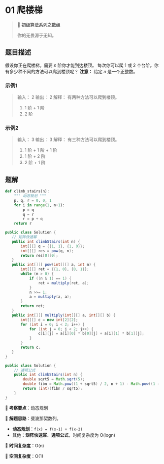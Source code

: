 # 01 爬楼梯

> 🌈 **初级算法系列之数组**
>
> 你的无畏源于无知。

## 题目描述

假设你正在爬楼梯。需要 *n* 阶你才能到达楼顶。
每次你可以爬 1 或 2 个台阶。你有多少种不同的方法可以爬到楼顶呢？
**注意：** 给定 *n* 是一个正整数。

### 示例1

> 输入： 2
> 输出： 2
> 解释： 有两种方法可以爬到楼顶。
>
> 1. 1 阶 + 1 阶
> 2. 2 阶

### 示例2

> 输入： 3
> 输出： 3
> 解释： 有三种方法可以爬到楼顶。
>
> 1. 1 阶 + 1 阶 + 1 阶
> 2. 1 阶 + 2 阶
> 3. 2 阶 + 1 阶

## 题解

```python
def climb_stairs(n):
    """ 动态规划 """
    p, q, r = 0, 0, 1
    for i in range(1, n+1):
        p = q
        q = r
        r = p + q
    return r
```

```java
public class Solution {
   // 矩阵快速幂
   public int climbStairs(int n) {
       int[][] q = {{1, 1}, {1, 0}};
       int[][] res = pow(q, n);
       return res[0][0];
   }
   public int[][] pow(int[][] a, int n) {
       int[][] ret = {{1, 0}, {0, 1}};
       while (n > 0) {
           if ((n & 1) == 1) {
               ret = multiply(ret, a);
           }
           n >>= 1;
           a = multiply(a, a);
       }
       return ret;
   }
   public int[][] multiply(int[][] a, int[][] b) {
       int[][] c = new int[2][2];
       for (int i = 0; i < 2; i++) {
           for (int j = 0; j < 2; j++) {
               c[i][j] = a[i][0] * b[0][j] + a[i][1] * b[1][j];
           }
       }
       return c;
   }
}
```

```java
public class Solution {
    // 通项公式 
    public int climbStairs(int n) {
        double sqrt5 = Math.sqrt(5);
        double fibn = Math.pow((1 + sqrt5) / 2, n + 1) - Math.pow((1 - sqrt5) / 2, n + 1);
        return (int)(fibn / sqrt5);
    }
}
```

🍥 **考察要点**：动态规划

🍬 **解题思路**：斐波那契数列。

- **动态规划**：`f(x) = f(x-1) + f(x-2)`
- 其他：**矩阵快速幂**、**通项公式**，时间复杂度为 O(logn)

🍉 **时间复杂度**：O(n)

🍭 **空间复杂度**：O(1)

